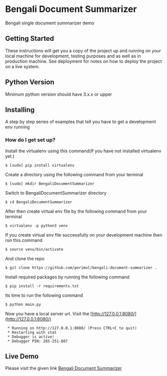 # Bengali Document Summarizer
Bengali single document summarizer demo


## Getting Started

These instructions will get you a copy of the project up and running on your local machine for development, testing purposes and as well as in production machine. See deployment for notes on how to deploy the project on a live system.


## Python Version
Minimum python version should have 3.x.x or upper

## Installing

A step by step series of examples that tell you have to get a development env running


### How do I get set up? ###

Install the virtualenv using this command(If you have not installed virtualenv yet.)

```ssh
$ [sudo] pip install virtualenv
```


Create a directory using the following command from your terminal

```ssh
$ [sudo] mkdir BengaliDocumentSummarizer
```


Switch to BengaliDocumentSummarizer directory

```ssh
$ cd BengaliDocumentSummarizer
```


After then create virtual env file by the following command from your terminal

```ssh
$ virtualenv -p python3 venv
```


If you create virtual env file successfully on your development machine then run this command

```ssh
$ source venv/bin/activate
```

And clone the repo

```ssh
$ git clone https://github.com/porimol/bengali-document-summarizer .
```

Install required packages by running the following command
```ssh
$ pip install -r requirements.txt
```

Its time to run the following command
```ssh
$ python main.py
```

Now you have a local server url. Visit the [http://127.0.0.1:8080/](http://127.0.0.1:8080/)
```ssh
 * Running on http://127.0.0.1:8080/ (Press CTRL+C to quit)
 * Restarting with stat
 * Debugger is active!
 * Debugger PIN: 285-251-887
 ```


## Live Demo
Please visit the given link
[Bengali Document Summarizer](https://bengali-document-summarizer.herokuapp.com/)